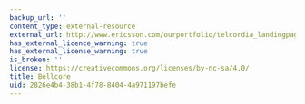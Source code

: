 ```yaml
---
backup_url: ''
content_type: external-resource
external_url: http://www.ericsson.com/ourportfolio/telcordia_landingpage
has_external_licence_warning: true
has_external_license_warning: true
is_broken: ''
license: https://creativecommons.org/licenses/by-nc-sa/4.0/
title: Bellcore
uid: 2826e4b4-38b1-4f78-8404-4a971197befe
---
```

